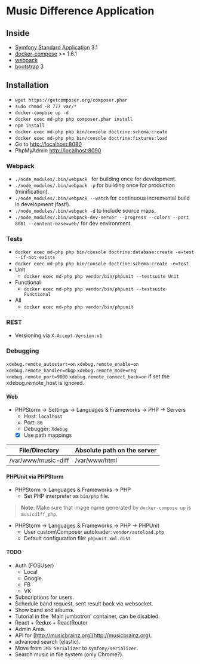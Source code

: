 Music Difference Application
============================

## Inside
* [Symfony Standard Application](https://github.com/symfony/symfony-standard/) 3.1
* [docker-compose](https://docs.docker.com/compose/) >= 1.6.1
* [webpack](http://webpack.github.io/)
* [bootstrap](http://getbootstrap.com/) 3

## Installation
* `wget https://getcomposer.org/composer.phar`
* `sudo chmod -R 777 var/*`
* `docker-compose up -d`
* `docker exec md-php php composer.phar install`
* `npm install`
* `docker exec md-php php bin/console doctrine:schema:create`
* `docker exec md-php php bin/console doctrine:fixtures:load`
* Go to [http://localhost:8080](http://localhost:8080)
* PhpMyAdmin [http://localhost:8090](http://localhost:8090)

### Webpack
* `./node_modules/.bin/webpack ` for building once for development.
* `./node_modules/.bin/webpack -p` for building once for production (minification).
* `./node_modules/.bin/webpack --watch` for continuous incremental build in development (fast!).
* `./node_modules/.bin/webpack -d` to include source maps.
* `./node_modules/.bin/webpack-dev-server --progress --colors --port 8081 --content-base=web/` for dev environment.

### Tests
* `docker exec md-php php bin/console doctrine:database:create -e=test --if-not-exists`
* `docker exec md-php php bin/console doctrine:schema:create -e=test`
* Unit
  * `docker exec md-php php vendor/bin/phpunit --testsuite Unit`
* Functional
  * `docker exec md-php php vendor/bin/phpunit --testsuite Functional`
* All
  * `docker exec md-php php vendor/bin/phpunit`

### REST
* Versioning via `X-Accept-Version:v1`

### Debugging
`xdebug.remote_autostart=on`
`xdebug.remote_enable=on`
`xdebug.remote_handler=dbgp`
`xdebug.remote_mode=req`
`xdebug.remote_port=9000`
`xdebug.remote_connect_back=on` if set the xdebug.remote_host is ignored.
#### Web
* PHPStorm -> Settings -> Languages & Frameworks -> PHP -> Servers
  * Host: `localhost`
  * Port: `80`
  * Debugger: `Xdebug`
  * [x] Use path mappings

File/Directory | Absolute path on the server
-------------- | ---------------------------
/var/www/music-diff | /var/www/html

#### PHPUnit via PHPStorm
* PHPStorm -> Languages & Frameworks -> PHP 
  * Set PHP interpreter as `bin/php` file.
  
> **Note**: Make sure that image name generated by `docker-compose up` is `musicdiff_php`.

* PHPStorm -> Languages & Frameworks -> PHP -> PHPUnit
  * User custom\Composer autoloader: `vendor/autoload.php` 
  * Default configuration file: `phpunit.xml.dist`

#### TODO
* Auth (FOSUser)
  * Local
  * Google
  * FB
  * VK
* Subscriptions for users.
* Schedule band request, sent result back via websocket.
* Show band and albums.
* Tutorial in the 'Main jumbotron' container, can be disabled.
* React + Redux + ReactRouter
* Admin Area.
* API for [http://musicbrainz.org](http://musicbrainz.org).
* advanced search (elastic).
* Move from `JMS Serializer` to `symfony/serializer`.
* Search music in file system (only Chrome?).
